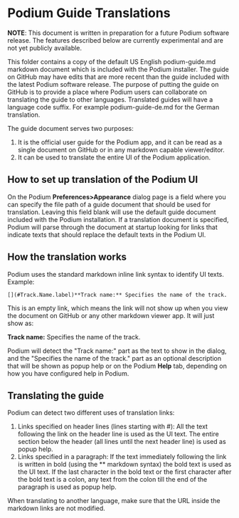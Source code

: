 # Podium Guide Translations

**NOTE**: This document is written in preparation for a future Podium software release. The features described below are currently experimental and are not yet publicly available.

This folder contains a copy of the default US English podium-guide.md markdown document which is included with the Podium installer. The guide on GitHub may have edits that are more recent than the guide included with the latest Podium software release. The purpose of putting the guide on GitHub is to provide a place where Podium users can collaborate on translating the guide to other languages. Translated guides will have a language code suffix. For example podium-guide-de.md for the German translation.

The guide document serves two purposes:
1. It is the official user guide for the Podium app, and it can be read as a single document on GitHub or in any markdown capable viewer/editor.
2. It can be used to translate the entire UI of the Podium application.

## How to set up translation of the Podium UI

On the Podium **Preferences>Appearance** dialog page is a field where you can specify the file path of a guide document that should be used for translation. Leaving this field blank will use the default guide document included with the Podium installation. If a translation document is specified, Podium will parse through the document at startup looking for links that indicate texts that should replace the default texts in the Podium UI.

## How the translation works

Podium uses the standard markdown inline link syntax to identify UI texts. Example:

    [](#Track.Name.label)**Track name:** Specifies the name of the track.

This is an empty link, which means the link will not show up when you view the document on GitHub or any other markdown viewer app. It will just show as:

[](#Track.Name.label)**Track name:** Specifies the name of the track.

Podium will detect the "Track name:" part as the text to show in the dialog, and the "Specifies the name of the track." part as an optional description that will be shown as popup help or on the Podium **Help** tab, depending on how you have configured help in Podium.

## Translating the guide

Podium can detect two different uses of translation links:

1. Links specified on header lines (lines starting with #): All the text following the link on the header line is used as the UI text. The entire section below the header (all lines until the next header line) is used as popup help.
2. Links specified in a paragraph: If the text immediately following the link is written in bold (using the \*\* markdown syntax) the bold text is used as the UI text. If the last character in the bold text or the first character after the bold text is a colon, any text from the colon till the end of the paragraph is used as popup help.

When translating to another language, make sure that the URL inside the markdown links are not modified.
